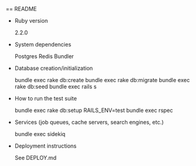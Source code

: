 == README

* Ruby version

  2.2.0

* System dependencies

  Postgres
  Redis
  Bundler

* Database creation/initialization

  bundle exec rake db:create
  bundle exec rake db:migrate
  bundle exec rake db:seed
  bundle exec rails s

* How to run the test suite

  bundle exec rake db:setup RAILS_ENV=test
  bundle exec rspec

* Services (job queues, cache servers, search engines, etc.)

  bundle exec sidekiq

* Deployment instructions

  See DEPLOY.md